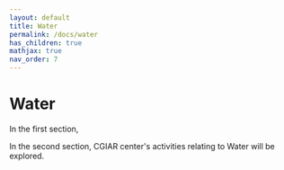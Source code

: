 ```yaml
---
layout: default
title: Water
permalink: /docs/water
has_children: true
mathjax: true
nav_order: 7
---
```



# Water
In the first section,

In the second section, CGIAR center's activities relating to Water will be explored.

